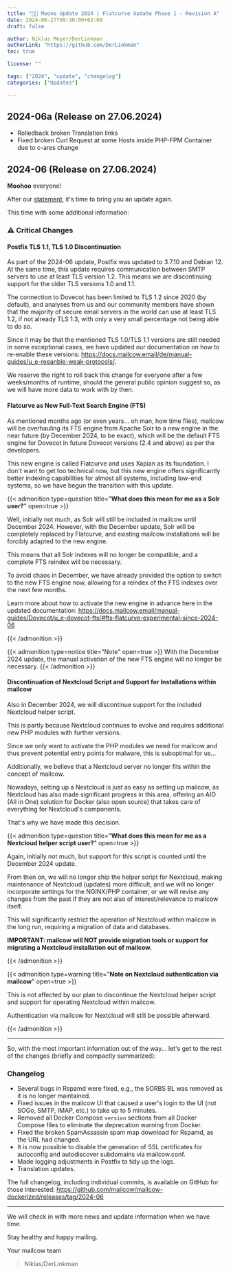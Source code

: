```yaml
---
title: "🌙🐄 Moone Update 2024 | Flatcurve Update Phase 1 - Revision A"
date: 2024-06-27T09:30:00+02:00
draft: false

author: Niklas Meyer/DerLinkman
authorLink: "https://github.com/DerLinkman"
toc: true

license: ""

tags: ["2024", "update", "changelog"]
categories: ["Updates"]

---
```


## 2024-06a (Release on 27.06.2024)

+ Rolledback broken Translation links
+ Fixed broken Curl Request at some Hosts inside PHP-FPM Container due to c-ares change


## 2024-06 (Release on 27.06.2024)

**Moohoo** everyone!

After our [statement](https://mailcow.email/de/posts/2024/development-change/), it's time to bring you an update again.

This time with some additional information:

### ⚠️ Critical Changes

#### Postfix TLS 1.1, TLS 1.0 Discontinuation
As part of the 2024-06 update, Postfix was updated to 3.7.10 and Debian 12. At the same time, this update requires communication between SMTP servers to use at least TLS version 1.2.
This means we are discontinuing support for the older TLS versions 1.0 and 1.1.
<!--more-->

The connection to Dovecot has been limited to TLS 1.2 since 2020 (by default), and analyses from us and our community members have shown that the majority of secure email servers in the world can use at least TLS 1.2, if not already TLS 1.3, with only a very small percentage not being able to do so.

Since it may be that the mentioned TLS 1.0/TLS 1.1 versions are still needed in some exceptional cases, we have updated our documentation on how to re-enable these versions: https://docs.mailcow.email/de/manual-guides/u_e-reeanble-weak-protocols/.

We reserve the right to roll back this change for everyone after a few weeks/months of runtime, should the general public opinion suggest so, as we will have more data to work with by then.

#### Flatcurve as New Full-Text Search Engine (FTS)
As mentioned months ago (or even years... oh man, how time flies), mailcow will be overhauling its FTS engine from Apache Solr to a new engine in the near future (by December 2024, to be exact), which will be the default FTS engine for Dovecot in future Dovecot versions (2.4 and above) as per the developers.

This new engine is called Flatcurve and uses Xapian as its foundation. I don't want to get too technical now, but this new engine offers significantly better indexing capabilities for almost all systems, including low-end systems, so we have begun the transition with this update.

{{< admonition type=question title="**What does this mean for me as a Solr user?**" open=true >}}

Well, initially not much, as Solr will still be included in mailcow until December 2024. However, with the December update, Solr will be completely replaced by Flatcurve, and existing mailcow installations will be forcibly adapted to the new engine.

This means that all Solr indexes will no longer be compatible, and a complete FTS reindex will be necessary.

To avoid chaos in December, we have already provided the option to switch to the new FTS engine now, allowing for a reindex of the FTS indexes over the next few months.

Learn more about how to activate the new engine in advance here in the updated documentation: https://docs.mailcow.email/manual-guides/Dovecot/u_e-dovecot-fts/#fts-flatcurve-experimental-since-2024-06

{{< /admonition >}}

{{< admonition type=notice title="Note" open=true >}}
With the December 2024 update, the manual activation of the new FTS engine will no longer be necessary.
{{< /admonition >}}

#### Discontinuation of Nextcloud Script and Support for Installations within mailcow

Also in December 2024, we will discontinue support for the included Nextcloud helper script.

This is partly because Nextcloud continues to evolve and requires additional new PHP modules with further versions.

Since we only want to activate the PHP modules we need for mailcow and thus prevent potential entry points for malware, this is suboptimal for us...

Additionally, we believe that a Nextcloud server no longer fits within the concept of mailcow.

Nowadays, setting up a Nextcloud is just as easy as setting up mailcow, as Nextcloud has also made significant progress in this area, offering an AIO (All in One) solution for Docker (also open source) that takes care of everything for Nextcloud's components.

That's why we have made this decision.

{{< admonition type=question title="**What does this mean for me as a Nextcloud helper script user?**" open=true >}}

Again, initially not much, but support for this script is counted until the December 2024 update.

From then on, we will no longer ship the helper script for Nextcloud, making maintenance of Nextcloud (updates) more difficult, and we will no longer incorporate settings for the NGINX/PHP container, or we will revise any changes from the past if they are not also of interest/relevance to mailcow itself.

This will significantly restrict the operation of Nextcloud within mailcow in the long run, requiring a migration of data and databases.

**IMPORTANT: mailcow will NOT provide migration tools or support for migrating a Nextcloud installation out of mailcow.**

{{< /admonition >}}

{{< admonition type=warning title="**Note on Nextcloud authentication via mailcow**" open=true >}}

This is not affected by our plan to discontinue the Nextcloud helper script and support for operating Nextcloud within mailcow.

Authentication via mailcow for Nextcloud will still be possible afterward.

{{< /admonition >}}


---

So, with the most important information out of the way... let's get to the rest of the changes (briefly and compactly summarized):

### Changelog

* Several bugs in Rspamd were fixed, e.g., the SORBS BL was removed as it is no longer maintained.
* Fixed issues in the mailcow UI that caused a user's login to the UI (not SOGo, SMTP, IMAP, etc.) to take up to 5 minutes.
* Removed all Docker Compose `version` sections from all Docker Compose files to eliminate the deprecation warning from Docker.
* Fixed the broken SpamAssassin spam map download for Rspamd, as the URL had changed.
* It is now possible to disable the generation of SSL certificates for autoconfig and autodiscover subdomains via mailcow.conf.
* Made logging adjustments in Postfix to tidy up the logs.
* Translation updates.

The full changelog, including individual commits, is available on GitHub for those interested:
https://github.com/mailcow/mailcow-dockerized/releases/tag/2024-06

---

We will check in with more news and update information when we have time.

Stay healthy and happy mailing.

Your mailcow team
> Niklas/DerLinkman